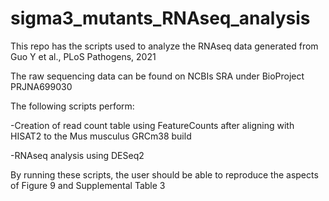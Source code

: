 # sigma3_mutants_RNAseq_analysis
This repo has the scripts used to analyze the RNAseq data generated from Guo Y et al., PLoS Pathogens, 2021

The raw sequencing data can be found on NCBIs SRA under BioProject PRJNA699030

The following scripts perform:

-Creation of read count table using FeatureCounts after aligning with HISAT2 to the Mus musculus GRCm38 build

-RNAseq analysis using DESeq2

By running these scripts, the user should be able to reproduce the aspects of Figure 9 and Supplemental Table 3

